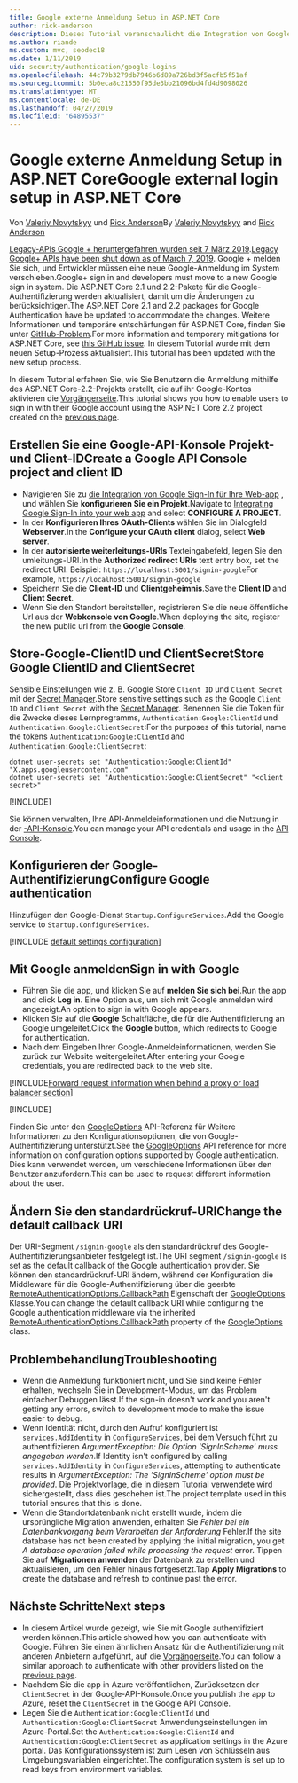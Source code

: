 ```yaml
---
title: Google externe Anmeldung Setup in ASP.NET Core
author: rick-anderson
description: Dieses Tutorial veranschaulicht die Integration von Google-Konto der Benutzerauthentifizierung in eine vorhandene ASP.NET Core-app.
ms.author: riande
ms.custom: mvc, seodec18
ms.date: 1/11/2019
uid: security/authentication/google-logins
ms.openlocfilehash: 44c79b3279db7946b6d89a726bd3f5acfb5f51af
ms.sourcegitcommit: 5b0eca8c21550f95de3bb21096bd4fd4d9098026
ms.translationtype: MT
ms.contentlocale: de-DE
ms.lasthandoff: 04/27/2019
ms.locfileid: "64895537"
---
```

# <a name="google-external-login-setup-in-aspnet-core"></a><span data-ttu-id="95ffc-103">Google externe Anmeldung Setup in ASP.NET Core</span><span class="sxs-lookup"><span data-stu-id="95ffc-103">Google external login setup in ASP.NET Core</span></span>

<span data-ttu-id="95ffc-104">Von [Valeriy Novytskyy](https://github.com/01binary) und [Rick Anderson](https://twitter.com/RickAndMSFT)</span><span class="sxs-lookup"><span data-stu-id="95ffc-104">By [Valeriy Novytskyy](https://github.com/01binary) and [Rick Anderson](https://twitter.com/RickAndMSFT)</span></span>

<span data-ttu-id="95ffc-105">[Legacy-APIs Google + heruntergefahren wurden seit 7 März 2019](https://developers.google.com/+/api-shutdown).</span><span class="sxs-lookup"><span data-stu-id="95ffc-105">[Legacy Google+ APIs have been shut down as of March 7, 2019](https://developers.google.com/+/api-shutdown).</span></span> <span data-ttu-id="95ffc-106">Google + melden Sie sich, und Entwickler müssen eine neue Google-Anmeldung im System verschieben.</span><span class="sxs-lookup"><span data-stu-id="95ffc-106">Google+ sign in and developers must move to a new Google sign in system.</span></span> <span data-ttu-id="95ffc-107">Die ASP.NET Core 2.1 und 2.2-Pakete für die Google-Authentifizierung werden aktualisiert, damit um die Änderungen zu berücksichtigen.</span><span class="sxs-lookup"><span data-stu-id="95ffc-107">The ASP.NET Core 2.1 and 2.2 packages for Google Authentication have be updated to accommodate the changes.</span></span> <span data-ttu-id="95ffc-108">Weitere Informationen und temporäre entschärfungen für ASP.NET Core, finden Sie unter [GitHub-Problem](https://github.com/aspnet/AspNetCore/issues/6486).</span><span class="sxs-lookup"><span data-stu-id="95ffc-108">For more information and temporary mitigations for ASP.NET Core, see [this GitHub issue](https://github.com/aspnet/AspNetCore/issues/6486).</span></span> <span data-ttu-id="95ffc-109">In diesem Tutorial wurde mit dem neuen Setup-Prozess aktualisiert.</span><span class="sxs-lookup"><span data-stu-id="95ffc-109">This tutorial has been updated with the new setup process.</span></span>

<span data-ttu-id="95ffc-110">In diesem Tutorial erfahren Sie, wie Sie Benutzern die Anmeldung mithilfe des ASP.NET Core-2.2-Projekts erstellt, die auf ihr Google-Kontos aktivieren die [Vorgängerseite](xref:security/authentication/social/index).</span><span class="sxs-lookup"><span data-stu-id="95ffc-110">This tutorial shows you how to enable users to sign in with their Google account using the ASP.NET Core 2.2 project created on the [previous page](xref:security/authentication/social/index).</span></span>

## <a name="create-a-google-api-console-project-and-client-id"></a><span data-ttu-id="95ffc-111">Erstellen Sie eine Google-API-Konsole Projekt- und Client-ID</span><span class="sxs-lookup"><span data-stu-id="95ffc-111">Create a Google API Console project and client ID</span></span>

* <span data-ttu-id="95ffc-112">Navigieren Sie zu [die Integration von Google Sign-In für Ihre Web-app](https://developers.google.com/identity/sign-in/web/devconsole-project) , und wählen Sie **konfigurieren Sie ein Projekt**.</span><span class="sxs-lookup"><span data-stu-id="95ffc-112">Navigate to [Integrating Google Sign-In into your web app](https://developers.google.com/identity/sign-in/web/devconsole-project) and select **CONFIGURE A PROJECT**.</span></span>
* <span data-ttu-id="95ffc-113">In der **Konfigurieren Ihres OAuth-Clients** wählen Sie im Dialogfeld **Webserver**.</span><span class="sxs-lookup"><span data-stu-id="95ffc-113">In the **Configure your OAuth client** dialog, select **Web server**.</span></span>
* <span data-ttu-id="95ffc-114">In der **autorisierte weiterleitungs-URIs** Texteingabefeld, legen Sie den umleitungs-URI.</span><span class="sxs-lookup"><span data-stu-id="95ffc-114">In the **Authorized redirect URIs** text entry box, set the redirect URI.</span></span> <span data-ttu-id="95ffc-115">Beispiel: `https://localhost:5001/signin-google`</span><span class="sxs-lookup"><span data-stu-id="95ffc-115">For example, `https://localhost:5001/signin-google`</span></span>
* <span data-ttu-id="95ffc-116">Speichern Sie die **Client-ID** und **Clientgeheimnis**.</span><span class="sxs-lookup"><span data-stu-id="95ffc-116">Save the **Client ID** and **Client Secret**.</span></span>
* <span data-ttu-id="95ffc-117">Wenn Sie den Standort bereitstellen, registrieren Sie die neue öffentliche Url aus der **Webkonsole von Google**.</span><span class="sxs-lookup"><span data-stu-id="95ffc-117">When deploying the site, register the new public url from the **Google Console**.</span></span>

## <a name="store-google-clientid-and-clientsecret"></a><span data-ttu-id="95ffc-118">Store-Google-ClientID und ClientSecret</span><span class="sxs-lookup"><span data-stu-id="95ffc-118">Store Google ClientID and ClientSecret</span></span>

<span data-ttu-id="95ffc-119">Sensible Einstellungen wie z. B. Google Store `Client ID` und `Client Secret` mit der [Secret Manager](xref:security/app-secrets).</span><span class="sxs-lookup"><span data-stu-id="95ffc-119">Store sensitive settings such as the Google `Client ID` and `Client Secret` with the [Secret Manager](xref:security/app-secrets).</span></span> <span data-ttu-id="95ffc-120">Benennen Sie die Token für die Zwecke dieses Lernprogramms, `Authentication:Google:ClientId` und `Authentication:Google:ClientSecret`:</span><span class="sxs-lookup"><span data-stu-id="95ffc-120">For the purposes of this tutorial, name the tokens `Authentication:Google:ClientId` and `Authentication:Google:ClientSecret`:</span></span>

```console
dotnet user-secrets set "Authentication:Google:ClientId" "X.apps.googleusercontent.com"
dotnet user-secrets set "Authentication:Google:ClientSecret" "<client secret>"
```

[!INCLUDE[](~/includes/environmentVarableColon.md)]

<span data-ttu-id="95ffc-121">Sie können verwalten, Ihre API-Anmeldeinformationen und die Nutzung in der [-API-Konsole](https://console.developers.google.com/apis/dashboard).</span><span class="sxs-lookup"><span data-stu-id="95ffc-121">You can manage your API credentials and usage in the [API Console](https://console.developers.google.com/apis/dashboard).</span></span>

## <a name="configure-google-authentication"></a><span data-ttu-id="95ffc-122">Konfigurieren der Google-Authentifizierung</span><span class="sxs-lookup"><span data-stu-id="95ffc-122">Configure Google authentication</span></span>

<span data-ttu-id="95ffc-123">Hinzufügen den Google-Dienst `Startup.ConfigureServices`.</span><span class="sxs-lookup"><span data-stu-id="95ffc-123">Add the Google service to `Startup.ConfigureServices`.</span></span>

[!INCLUDE [default settings configuration](includes/default-settings2-2.md)]

## <a name="sign-in-with-google"></a><span data-ttu-id="95ffc-124">Mit Google anmelden</span><span class="sxs-lookup"><span data-stu-id="95ffc-124">Sign in with Google</span></span>

* <span data-ttu-id="95ffc-125">Führen Sie die app, und klicken Sie auf **melden Sie sich bei**.</span><span class="sxs-lookup"><span data-stu-id="95ffc-125">Run the app and click **Log in**.</span></span> <span data-ttu-id="95ffc-126">Eine Option aus, um sich mit Google anmelden wird angezeigt.</span><span class="sxs-lookup"><span data-stu-id="95ffc-126">An option to sign in with Google appears.</span></span>
* <span data-ttu-id="95ffc-127">Klicken Sie auf die **Google** Schaltfläche, die für die Authentifizierung an Google umgeleitet.</span><span class="sxs-lookup"><span data-stu-id="95ffc-127">Click the **Google** button, which redirects to Google for authentication.</span></span>
* <span data-ttu-id="95ffc-128">Nach dem Eingeben Ihrer Google-Anmeldeinformationen, werden Sie zurück zur Website weitergeleitet.</span><span class="sxs-lookup"><span data-stu-id="95ffc-128">After entering your Google credentials, you are redirected back to the web site.</span></span>

[!INCLUDE[Forward request information when behind a proxy or load balancer section](includes/forwarded-headers-middleware.md)]

[!INCLUDE[](includes/chain-auth-providers.md)]

<span data-ttu-id="95ffc-129">Finden Sie unter den [GoogleOptions](/dotnet/api/microsoft.aspnetcore.authentication.google.googleoptions) API-Referenz für Weitere Informationen zu den Konfigurationsoptionen, die von Google-Authentifizierung unterstützt.</span><span class="sxs-lookup"><span data-stu-id="95ffc-129">See the [GoogleOptions](/dotnet/api/microsoft.aspnetcore.authentication.google.googleoptions) API reference for more information on configuration options supported by Google authentication.</span></span> <span data-ttu-id="95ffc-130">Dies kann verwendet werden, um verschiedene Informationen über den Benutzer anzufordern.</span><span class="sxs-lookup"><span data-stu-id="95ffc-130">This can be used to request different information about the user.</span></span>

## <a name="change-the-default-callback-uri"></a><span data-ttu-id="95ffc-131">Ändern Sie den standardrückruf-URI</span><span class="sxs-lookup"><span data-stu-id="95ffc-131">Change the default callback URI</span></span>

<span data-ttu-id="95ffc-132">Der URI-Segment `/signin-google` als den standardrückruf des Google-Authentifizierungsanbieter festgelegt ist.</span><span class="sxs-lookup"><span data-stu-id="95ffc-132">The URI segment `/signin-google` is set as the default callback of the Google authentication provider.</span></span> <span data-ttu-id="95ffc-133">Sie können den standardrückruf-URI ändern, während der Konfiguration die Middleware für die Google-Authentifizierung über die geerbte [RemoteAuthenticationOptions.CallbackPath](/dotnet/api/microsoft.aspnetcore.authentication.remoteauthenticationoptions.callbackpath) Eigenschaft der [GoogleOptions](/dotnet/api/microsoft.aspnetcore.authentication.google.googleoptions) Klasse.</span><span class="sxs-lookup"><span data-stu-id="95ffc-133">You can change the default callback URI while configuring the Google authentication middleware via the inherited [RemoteAuthenticationOptions.CallbackPath](/dotnet/api/microsoft.aspnetcore.authentication.remoteauthenticationoptions.callbackpath) property of the [GoogleOptions](/dotnet/api/microsoft.aspnetcore.authentication.google.googleoptions) class.</span></span>

## <a name="troubleshooting"></a><span data-ttu-id="95ffc-134">Problembehandlung</span><span class="sxs-lookup"><span data-stu-id="95ffc-134">Troubleshooting</span></span>

* <span data-ttu-id="95ffc-135">Wenn die Anmeldung funktioniert nicht, und Sie sind keine Fehler erhalten, wechseln Sie in Development-Modus, um das Problem einfacher Debuggen lässt.</span><span class="sxs-lookup"><span data-stu-id="95ffc-135">If the sign-in doesn't work and you aren't getting any errors, switch to development mode to make the issue easier to debug.</span></span>
* <span data-ttu-id="95ffc-136">Wenn Identität nicht, durch den Aufruf konfiguriert ist `services.AddIdentity` in `ConfigureServices`, bei dem Versuch führt zu authentifizieren *ArgumentException: Die Option 'SignInScheme' muss angegeben werden*.</span><span class="sxs-lookup"><span data-stu-id="95ffc-136">If Identity isn't configured by calling `services.AddIdentity` in `ConfigureServices`, attempting to authenticate results in *ArgumentException: The 'SignInScheme' option must be provided*.</span></span> <span data-ttu-id="95ffc-137">Die Projektvorlage, die in diesem Tutorial verwendete wird sichergestellt, dass dies geschehen ist.</span><span class="sxs-lookup"><span data-stu-id="95ffc-137">The project template used in this tutorial ensures that this is done.</span></span>
* <span data-ttu-id="95ffc-138">Wenn die Standortdatenbank nicht erstellt wurde, indem die ursprüngliche Migration anwenden, erhalten Sie *Fehler bei ein Datenbankvorgang beim Verarbeiten der Anforderung* Fehler.</span><span class="sxs-lookup"><span data-stu-id="95ffc-138">If the site database has not been created by applying the initial migration, you get *A database operation failed while processing the request* error.</span></span> <span data-ttu-id="95ffc-139">Tippen Sie auf **Migrationen anwenden** der Datenbank zu erstellen und aktualisieren, um den Fehler hinaus fortgesetzt.</span><span class="sxs-lookup"><span data-stu-id="95ffc-139">Tap **Apply Migrations** to create the database and refresh to continue past the error.</span></span>

## <a name="next-steps"></a><span data-ttu-id="95ffc-140">Nächste Schritte</span><span class="sxs-lookup"><span data-stu-id="95ffc-140">Next steps</span></span>

* <span data-ttu-id="95ffc-141">In diesem Artikel wurde gezeigt, wie Sie mit Google authentifiziert werden können.</span><span class="sxs-lookup"><span data-stu-id="95ffc-141">This article showed how you can authenticate with Google.</span></span> <span data-ttu-id="95ffc-142">Führen Sie einen ähnlichen Ansatz für die Authentifizierung mit anderen Anbietern aufgeführt, auf die [Vorgängerseite](xref:security/authentication/social/index).</span><span class="sxs-lookup"><span data-stu-id="95ffc-142">You can follow a similar approach to authenticate with other providers listed on the [previous page](xref:security/authentication/social/index).</span></span>
* <span data-ttu-id="95ffc-143">Nachdem Sie die app in Azure veröffentlichen, Zurücksetzen der `ClientSecret` in der Google-API-Konsole.</span><span class="sxs-lookup"><span data-stu-id="95ffc-143">Once you publish the app to Azure, reset the `ClientSecret` in the Google API Console.</span></span>
* <span data-ttu-id="95ffc-144">Legen Sie die `Authentication:Google:ClientId` und `Authentication:Google:ClientSecret` Anwendungseinstellungen im Azure-Portal.</span><span class="sxs-lookup"><span data-stu-id="95ffc-144">Set the `Authentication:Google:ClientId` and `Authentication:Google:ClientSecret` as application settings in the Azure portal.</span></span> <span data-ttu-id="95ffc-145">Das Konfigurationssystem ist zum Lesen von Schlüsseln aus Umgebungsvariablen eingerichtet.</span><span class="sxs-lookup"><span data-stu-id="95ffc-145">The configuration system is set up to read keys from environment variables.</span></span>
